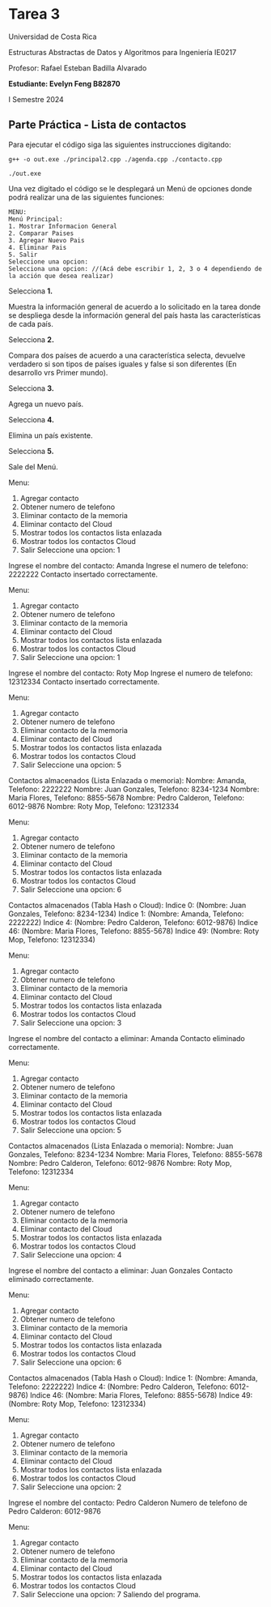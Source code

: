# Tarea 3

Universidad de Costa Rica

Estructuras Abstractas de Datos y Algoritmos para Ingeniería IE0217

Profesor: Rafael Esteban Badilla Alvarado

**Estudiante: Evelyn Feng B82870**

I Semestre 2024


## Parte Práctica - Lista de contactos 

Para ejecutar el código siga las siguientes instrucciones digitando:
```
g++ -o out.exe ./principal2.cpp ./agenda.cpp ./contacto.cpp

./out.exe
````

Una vez digitado el código se le desplegará un Menú de opciones donde podrá realizar una de las siguientes funciones:
````
MENU:
Menú Principal:
1. Mostrar Informacion General
2. Comparar Paises
3. Agregar Nuevo Pais
4. Eliminar Pais
5. Salir
Seleccione una opcion:
Selecciona una opcion: //(Acá debe escribir 1, 2, 3 o 4 dependiendo de la acción que desea realizar)
````
Selecciona **1.**

Muestra la información general de acuerdo a lo solicitado en la tarea donde se despliega desde la información general del país hasta las características de cada país.

Selecciona **2.**

Compara dos países de acuerdo a una característica selecta, devuelve verdadero si son tipos de países iguales y false si son diferentes (En desarrollo vrs Primer mundo).

Selecciona **3.**

Agrega un nuevo país.

Selecciona **4.**

Elimina un país existente.

Selecciona **5.**

Sale del Menú.


Menu:
1. Agregar contacto
2. Obtener numero de telefono
3. Eliminar contacto de la memoria
4. Eliminar contacto del Cloud
5. Mostrar todos los contactos lista enlazada
6. Mostrar todos los contactos Cloud
7. Salir
Seleccione una opcion: 1

Ingrese el nombre del contacto: Amanda
Ingrese el numero de telefono: 2222222
Contacto insertado correctamente.

Menu:
1. Agregar contacto
2. Obtener numero de telefono
3. Eliminar contacto de la memoria
4. Eliminar contacto del Cloud
5. Mostrar todos los contactos lista enlazada
6. Mostrar todos los contactos Cloud
7. Salir
Seleccione una opcion: 1

Ingrese el nombre del contacto: Roty Mop
Ingrese el numero de telefono: 12312334
Contacto insertado correctamente.

Menu:
1. Agregar contacto
2. Obtener numero de telefono
3. Eliminar contacto de la memoria
4. Eliminar contacto del Cloud
5. Mostrar todos los contactos lista enlazada
6. Mostrar todos los contactos Cloud
7. Salir
Seleccione una opcion: 5

Contactos almacenados (Lista Enlazada o memoria):
Nombre: Amanda, Telefono: 2222222
Nombre: Juan Gonzales, Telefono: 8234-1234
Nombre: Maria Flores, Telefono: 8855-5678
Nombre: Pedro Calderon, Telefono: 6012-9876
Nombre: Roty Mop, Telefono: 12312334

Menu:
1. Agregar contacto
2. Obtener numero de telefono
3. Eliminar contacto de la memoria
4. Eliminar contacto del Cloud
5. Mostrar todos los contactos lista enlazada
6. Mostrar todos los contactos Cloud
7. Salir
Seleccione una opcion: 6

Contactos almacenados (Tabla Hash o Cloud):
Indice 0: (Nombre: Juan Gonzales, Telefono: 8234-1234)
Indice 1: (Nombre: Amanda, Telefono: 2222222)
Indice 4: (Nombre: Pedro Calderon, Telefono: 6012-9876)
Indice 46: (Nombre: Maria Flores, Telefono: 8855-5678)
Indice 49: (Nombre: Roty Mop, Telefono: 12312334)

Menu:
1. Agregar contacto
2. Obtener numero de telefono
3. Eliminar contacto de la memoria
4. Eliminar contacto del Cloud
5. Mostrar todos los contactos lista enlazada
6. Mostrar todos los contactos Cloud
7. Salir
Seleccione una opcion: 3

Ingrese el nombre del contacto a eliminar: Amanda
Contacto eliminado correctamente.

Menu:
1. Agregar contacto
2. Obtener numero de telefono
3. Eliminar contacto de la memoria
4. Eliminar contacto del Cloud
5. Mostrar todos los contactos lista enlazada
6. Mostrar todos los contactos Cloud
7. Salir
Seleccione una opcion: 5

Contactos almacenados (Lista Enlazada o memoria):
Nombre: Juan Gonzales, Telefono: 8234-1234
Nombre: Maria Flores, Telefono: 8855-5678
Nombre: Pedro Calderon, Telefono: 6012-9876
Nombre: Roty Mop, Telefono: 12312334

Menu:
1. Agregar contacto
2. Obtener numero de telefono
3. Eliminar contacto de la memoria
4. Eliminar contacto del Cloud
5. Mostrar todos los contactos lista enlazada
6. Mostrar todos los contactos Cloud
7. Salir
Seleccione una opcion: 4

Ingrese el nombre del contacto a eliminar: Juan Gonzales
Contacto eliminado correctamente.

Menu:
1. Agregar contacto
2. Obtener numero de telefono
3. Eliminar contacto de la memoria
4. Eliminar contacto del Cloud
5. Mostrar todos los contactos lista enlazada
6. Mostrar todos los contactos Cloud
7. Salir
Seleccione una opcion: 6

Contactos almacenados (Tabla Hash o Cloud):
Indice 1: (Nombre: Amanda, Telefono: 2222222)
Indice 4: (Nombre: Pedro Calderon, Telefono: 6012-9876)
Indice 46: (Nombre: Maria Flores, Telefono: 8855-5678)
Indice 49: (Nombre: Roty Mop, Telefono: 12312334)

Menu:
1. Agregar contacto
2. Obtener numero de telefono
3. Eliminar contacto de la memoria
4. Eliminar contacto del Cloud
5. Mostrar todos los contactos lista enlazada
6. Mostrar todos los contactos Cloud
7. Salir
Seleccione una opcion: 2

Ingrese el nombre del contacto: Pedro Calderon
Numero de telefono de Pedro Calderon: 6012-9876

Menu:
1. Agregar contacto
2. Obtener numero de telefono
3. Eliminar contacto de la memoria
4. Eliminar contacto del Cloud
5. Mostrar todos los contactos lista enlazada
6. Mostrar todos los contactos Cloud
7. Salir
Seleccione una opcion: 7
Saliendo del programa.
